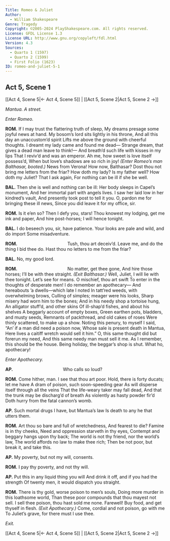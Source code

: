 ```yaml
---
Title: Romeo & Juliet
Author: 
  - William Shakespeare
Genre: Tragedy
Copyright: ©2005-2024 PlayShakespeare.com. All rights reserved.
License: GFDL License 1.3
License URL: http://www.gnu.org/copyleft/fdl.html
Version: 4.3
Sources:
  - Quarto 1 (1597)
  - Quarto 2 (1599)
  - First Folio (1623)
ID: romeo-and-juliet-5-1
---
```


## Act 5, Scene 1
[[Act 4, Scene 5|← Act 4, Scene 5]] | [[Act 5, Scene 2|Act 5, Scene 2 →]]

*Mantua. A street.*

*Enter Romeo.*

**ROM.**
If I may trust the flattering truth of sleep,
My dreams presage some joyful news at hand.
My bosom’s lord sits lightly in his throne,
And all this day an unaccustom’d spirit
Lifts me above the ground with cheerful thoughts.
I dreamt my lady came and found me dead⁠—
Strange dream, that gives a dead man leave to think!⁠—
And breath’d such life with kisses in my lips
That I reviv’d and was an emperor.
Ah me, how sweet is love itself possess’d,
When but love’s shadows are so rich in joy!
*(Enter Romeo’s man Balthasar, booted.)*
News from Verona! How now, Balthasar?
Dost thou not bring me letters from the friar?
How doth my lady? Is my father well?
How doth my Juliet? That I ask again,
For nothing can be ill if she be well.

**BAL.**
Then she is well and nothing can be ill:
Her body sleeps in Capel’s monument,
And her immortal part with angels lives.
I saw her laid low in her kindred’s vault,
And presently took post to tell it you.
O, pardon me for bringing these ill news,
Since you did leave it for my office, sir.

**ROM.**
Is it e’en so? Then I defy you, stars!
Thou knowest my lodging, get me ink and paper,
And hire post-horses; I will hence tonight.

**BAL.**
I do beseech you, sir, have patience.
Your looks are pale and wild, and do import
Some misadventure.

**ROM.**
           Tush, thou art deceiv’d.
Leave me, and do the thing I bid thee do.
Hast thou no letters to me from the friar?

**BAL.**
No, my good lord.

**ROM.**
           No matter, get thee gone,
And hire those horses; I’ll be with thee straight.
*(Exit Balthasar.)*
Well, Juliet, I will lie with thee tonight.
Let’s see for means. O mischief, thou art swift
To enter in the thoughts of desperate men!
I do remember an apothecary⁠—
And hereabouts ’a dwells—which late I noted
In tatt’red weeds, with overwhelming brows,
Culling of simples; meager were his looks,
Sharp misery had worn him to the bones;
And in his needy shop a tortoise hung,
An alligator stuff’d, and other skins
Of ill-shap’d fishes, and about his shelves
A beggarly account of empty boxes,
Green earthen pots, bladders, and musty seeds,
Remnants of packthread, and old cakes of roses
Were thinly scattered, to make up a show.
Noting this penury, to myself I said,
“An’ if a man did need a poison now,
Whose sale is present death in Mantua,
Here lives a caitiff wretch would sell it him.”
O, this same thought did but forerun my need,
And this same needy man must sell it me.
As I remember, this should be the house.
Being holiday, the beggar’s shop is shut.
What ho, apothecary!

*Enter Apothecary.*

**AP.**
           Who calls so loud?

**ROM.**
Come hither, man. I see that thou art poor.
Hold, there is forty ducats; let me have
A dram of poison, such soon-speeding gear
As will disperse itself through all the veins
That the life-weary taker may fall dead,
And that the trunk may be discharg’d of breath
As violently as hasty powder fir’d
Doth hurry from the fatal cannon’s womb.

**AP.**
Such mortal drugs I have, but Mantua’s law
Is death to any he that utters them.

**ROM.**
Art thou so bare and full of wretchedness,
And fearest to die? Famine is in thy cheeks,
Need and oppression starveth in thy eyes,
Contempt and beggary hangs upon thy back;
The world is not thy friend, nor the world’s law,
The world affords no law to make thee rich;
Then be not poor, but break it, and take this.

**AP.**
My poverty, but not my will, consents.

**ROM.**
I pay thy poverty, and not thy will.

**AP.**
Put this in any liquid thing you will
And drink it off, and if you had the strength
Of twenty men, it would dispatch you straight.

**ROM.**
There is thy gold, worse poison to men’s souls,
Doing more murder in this loathsome world,
Than these poor compounds that thou mayest not sell.
I sell thee poison, thou hast sold me none.
Farewell! Buy food, and get thyself in flesh.
*(Exit Apothecary.)*
Come, cordial and not poison, go with me
To Juliet’s grave, for there must I use thee.

*Exit.*

[[Act 4, Scene 5|← Act 4, Scene 5]] | [[Act 5, Scene 2|Act 5, Scene 2 →]]